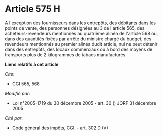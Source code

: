 # Article 575 H

A l'exception des fournisseurs dans les entrepôts, des débitants dans les points de vente, des personnes désignées au 3 de
l'article 565, des acheteurs-revendeurs mentionnés au quatrième alinéa de l'article 568 ou, dans des quantités fixées par
arrêté du ministre chargé du budget, des revendeurs mentionnés au premier alinéa dudit article, nul ne peut détenir dans des
entrepôts, des locaux commerciaux ou à bord des moyens de transports plus de 2 kilogrammes de tabacs manufacturés.

**Liens relatifs à cet article**

_Cite_:

  - CGI 565, 568

_Modifié par_:

  - Loi n°2005-1719 du 30 décembre 2005 - art. 30 () JORF 31 décembre 2005

_Cité par_:

  - Code général des impôts, CGI. - art. 302 D (V)

